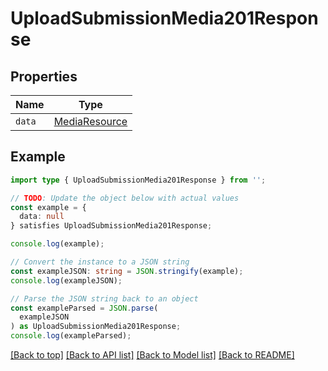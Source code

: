# UploadSubmissionMedia201Response

## Properties

| Name   | Type                              |
| ------ | --------------------------------- |
| `data` | [MediaResource](MediaResource.md) |

## Example

```typescript
import type { UploadSubmissionMedia201Response } from '';

// TODO: Update the object below with actual values
const example = {
  data: null
} satisfies UploadSubmissionMedia201Response;

console.log(example);

// Convert the instance to a JSON string
const exampleJSON: string = JSON.stringify(example);
console.log(exampleJSON);

// Parse the JSON string back to an object
const exampleParsed = JSON.parse(
  exampleJSON
) as UploadSubmissionMedia201Response;
console.log(exampleParsed);
```

[[Back to top]](#) [[Back to API list]](../README.md#api-endpoints) [[Back to Model list]](../README.md#models) [[Back to README]](../README.md)
